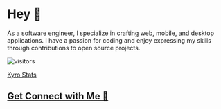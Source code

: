# Hey 👋
As a software engineer, I specialize in crafting web, mobile, and desktop applications. I have a passion for coding and enjoy expressing my skills through contributions to open source projects.

![visitors](https://visitor-badge.laobi.icu/badge?page_id=balaji-sivasakthi.balaji-sivasakthi) 

[Kyro Stats](https://github.com/balaji-kyro)

## [Get Connect with Me 🚀](https://linktr.ee/BalaG)

